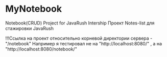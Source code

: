 # MyNotebook
Notebook(CRUD) Project for JavaRush Intership
Проект Notes-list для стажировки JavaRush

!!!Ссылка на проект относительно корневой директории сервера - "/notebook"
Например я тестировал не на "http://localhost:8080/" , а на "http://localhost:8080/notebook/" 